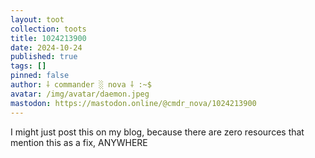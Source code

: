 ```yaml
---
layout: toot
collection: toots
title: 1024213900
date: 2024-10-24
published: true
tags: []
pinned: false
author: ⸸ commander ░ nova ⸸ :~$
avatar: /img/avatar/daemon.jpeg
mastodon: https://mastodon.online/@cmdr_nova/1024213900
---
```


I might just post this on my blog, because there are zero resources that mention this as a fix, ANYWHERE
